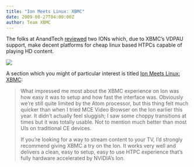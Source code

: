 ```yaml
---
title: "Ion Meets Linux: XBMC"
date: 2009-08-27T04:00:00Z
author: Team XBMC
---
```


The folks at AnandTech [reviewed](https://www.anandtech.com/mb/showdoc.aspx?i=3630) two IONs which, due to XBMC’s VDPAU support, make decent platforms for cheap linux based HTPCs capable of playing HD content.

[![](../../donj/files/ionmainboards.webp)](../../donj/files/ionmainboards.webp)

A section which you might of particular interest is titled [Ion Meets Linux: XBMC](https://www.anandtech.com/mb/showdoc.aspx?i=3630&p=11):

> What impressed me most about the XBMC experience on Ion was how easy it was to setup and how fast the interface was. Obviously we’re still quite limited by the Atom processor, but this thing felt much quicker than when I tried MCE Video Browser on the Ion earlier this year. It didn’t actually feel sluggish; I saw some choppy transitions at times but it was totally usable. Not to mention much better than most UIs on traditional CE devices.
>
> If you’re looking for a way to stream content to your TV, I’d strongly recommend giving XBMC a try on the Ion. It works very well and delivers a clean, easy to setup, easy to use HTPC experience that’s fully hardware accelerated by NVIDIA’s Ion.
